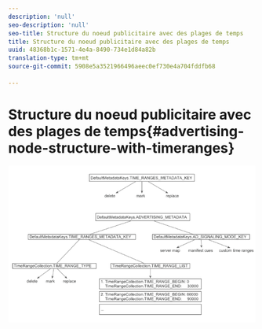 ```yaml
---
description: 'null'
seo-description: 'null'
seo-title: Structure du noeud publicitaire avec des plages de temps
title: Structure du noeud publicitaire avec des plages de temps
uuid: 48368b1c-1571-4e4a-8490-734e1d84a82b
translation-type: tm+mt
source-git-commit: 5908e5a3521966496aeec0ef730e4a704fddfb68

---
```



# Structure du noeud publicitaire avec des plages de temps{#advertising-node-structure-with-timeranges}

<!--<a id="fig_CD71214FBF8945729FC34CD2F0047EF8"></a>-->

![](assets/psdk_ad-node-structure_web.png)

